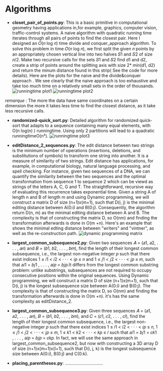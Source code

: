 # Algorithms

- **closet_pair_of_points.py**:
This is a basic primitive in computational geometry having applications in,for example, graphics, computer vision, traffic-control systems. A naive algorithm with quadratic running time iterates through all pairs of points to find the closest pair. Here I designed an 𝑂(𝑛 log 𝑛) time divide and conquer_approach algorithm. To solve this problem in time 𝑂(𝑛 log 𝑛), we first split the given 𝑛 points by an appropriately chosen vertical line into two halves 𝑆1 and 𝑆2 of size 𝑛/2. Make two recursive calls for the sets 𝑆1 and 𝑆2 find d1 and d2, create a strip of points around the splitting axis with size 2* min(d1, d2) and return the minum distance found in this strip( See the code for more details). Here are the plots for the naive and the divide&conquer approach . We see clearly that the naive approach is too exhaustive and take too much time on a relatively small sets in the order of thousands. 
![runningtime plot1](https://github.com/ilyasAr/Algorithms/blob/master/naive_approach.png) 
![runningtime plot2](https://github.com/ilyasAr/Algorithms/blob/master/divide%26conquer_approach.png)

*remarque* : The more the data have same coordinates on a certain dimension the more it takes less time to find the closest distance, as it take less recursive calls.

- **randomized-quick_sort.py**: 
Detailed algorithm for randomized quick-sort that adapts to a sequence containing many equal elements, with O(n log(n) ) runningtime. Using only 2 partitions will lead to a quadratic runningtimeO(n²). 
![runningtime plot3](https://github.com/ilyasAr/Algorithms/blob/master/quick_sort.png)

- **editDistance_2_sequences.py**:
The edit distance between two strings is the minimum number of operations (insertions, deletions, and substitutions of symbols) to transform one string into another. It is a measure of similarity of two strings. Edit distance has applications, for example, in computational biology, natural language processing, and spell checking. For instance, given two sequences of a DNA, we can quantify the similarity between the two sequences and the optimal transformation from sequence 1 to sequence 2 which can be viewd as strings of the letters A, C, G and T. The straightforward, recursive way of evaluating this recurrence takes exponential time. Given a string A of length n and B of length m and using Dynamic programming, we will construct a matrix D of size (n+1)x(m+1), such that D(i, j) is the minimal editing distance between A(0:i) and B(0:j). Consequently, the algorithm return D(n, m) as the minimal editing distance between A and B. The complexity is that of constructing the matrix D, so O(nm) and finding the transformation afterwards is done in O(m +n). Here's an example that shows the minimal edting distance between "writers" and "vintner", as well as the re-construction path.
![dynamic programming matrix ](https://github.com/ilyasAr/Algorithms/blob/master/editDistance_matrix.jpg)

- **largest_common_subsequence2.py**:
Given two sequences 𝐴 = (𝑎1, 𝑎2, . . . , 𝑎𝑛) and 𝐵 = (𝑏1, 𝑏2, . . . , 𝑏𝑚), find the length of their longest common subsequence, i.e., the largest non-negative integer 𝑝 such that there exist indices 1 ≤ 𝑖1 < 𝑖2 < · · · < 𝑖𝑝 ≤ 𝑛 and 1 ≤ 𝑗1 < 𝑗2 < · · · < 𝑗𝑝 ≤ 𝑚, such that 𝑎𝑖1 = 𝑏𝑗1 , . . . , 𝑎𝑖𝑝 = 𝑏𝑗𝑝.It differs from the longest common substring problem: unlike substrings, subsequences are not required to occupy consecutive positions within the original sequences. Using Dynamic programming, we will construct a matrix D of size (n+1)x(m+1), such that D(i, j) is the longest subsequence size between A(0:i) and B(0:j). The complexity is that of constructing the matrix D, so O(nm) and finding the transformation afterwards is done in O(m +n). it's has the same complexity as editDistance_2.
- **largest_common_subsequence3.py**:
Given three sequences 𝐴 = (𝑎1, 𝑎2, . . . , 𝑎𝑛), 𝐵 = (𝑏1, 𝑏2, . . . , 𝑏𝑚), and 𝐶 = (𝑐1, 𝑐2, . . . , 𝑐𝑙), find the length of their longest common subsequence, i.e., the largest non-negative integer 𝑝 such that there exist indices 1 ≤ 𝑖1 < 𝑖2 < · · · < 𝑖𝑝 ≤ 𝑛, 1 ≤ 𝑗1 < 𝑗2 < · · · < 𝑗𝑝 ≤ 𝑚, 1 ≤ 𝑘1 < 𝑘2 < · · · < 𝑘𝑝 ≤ 𝑙 such that 𝑎𝑖1 = 𝑏𝑗1 = 𝑐𝑘1 , . . . , 𝑎𝑖𝑝 = 𝑏𝑗𝑝 = 𝑐𝑘𝑝. In fact, we will use the same approach in largest_common_subsequence2, but now with constructing a 3D array D of size (n+1)x(m+1)x(l+1), such that D(i, j, k) is the longest subsequence size between A(0:i), B(0:j) and C(0:k).
- **placing_parentheses.py**:
...............................
